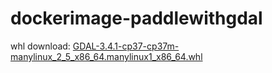 # dockerimage-paddlewithgdal

whl download: [GDAL-3.4.1-cp37-cp37m-manylinux_2_5_x86_64.manylinux1_x86_64.whl](https://sourceforge.net/projects/gdal-wheels-for-linux/files/GDAL-3.4.1-cp37-cp37m-manylinux_2_5_x86_64.manylinux1_x86_64.whl/download)
